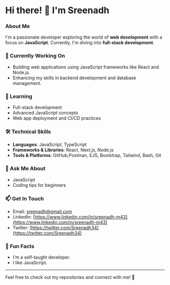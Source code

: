 # Hi there! 👋 I'm Sreenadh



### About Me
I'm a passionate developer exploring the world of **web development** with a focus on **JavaScript**. Currently, I'm diving into **full-stack development**.


### 🔭 Currently Working On
- Building web applications using JavaScript frameworks like React and Node.js.
- Enhancing my skills in backend development and database management.

### 🌱 Learning
- Full-stack development
- Advanced JavaScript concepts
- Web app deployment and CI/CD practices

### 🛠️ Technical Skills
- **Languages**: JavaScript, TypeScript
- **Frameworks & Libraries**: React, Next.js, Node.js
- **Tools & Platforms**: GitHub,Postman, EJS, Bootstrap, Tailwind, Bash, Git

### 💬 Ask Me About
- JavaScript
- Coding tips for beginners

### 📫 Get In Touch
- Email: [sreenadh@gmail.com](mailto:sreenadh@gmail.com)
- LinkedIn: [https://www.linkedin.com/in/sreenadh-m43](https://www.linkedin.com/in/sreenadh-m43)
- Twitter: [https://twitter.com/Sreenadh34](https://twitter.com/Sreenadh34)

### 🌟 Fun Facts
- I'm a self-taught developer.
- I like JavaScript. 

---

Feel free to check out my repositories and connect with me! 🚀
